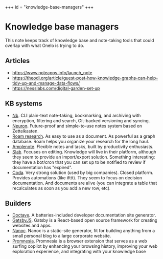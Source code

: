 +++
id = "knowledge-base-managers"
+++

# Knowledge base managers

This note keeps track of knowledge base and note-taking tools that could
overlap with what Onelo is trying to do.

## Articles

* https://www.noteapps.info/launch_note
* https://theodi.org/article/guest-post-how-knowledge-graphs-can-help-tidy-up-and-manage-data-flows/
* https://nesslabs.com/digital-garden-set-up

## KB systems

* [Nb][nb]. CLI plain-text note-taking, bookmarking, and archiving with encryption, filtering and search, Git-backed versioning and syncing.
* [Neuron][neuron]. Future-proof and simple-to-use notes system based on Zettelkasten. 
* [Roam research][roam]. As easy to use as a document. As powerful as a graph database. Roam helps you organize your research for the long haul.
* [Amplenote][amplenote]. Flexible notes and tasks, built by productivity enthusiasts.
* [Slab][slab]. Focuses on editing. Knowledge will live in their platform, although they seem to provide an import/export solution. Something interesting: they have a bot/cron that you can set up to be notified to review if documentation has "expired".
* [Coda][coda]. Very strong solution (used by big companies). Closed platform. Provides automations (like ifttt). They seem to focus on decision documentation. And documents are alive (you can integrate a table that recalculates as soon as you add a new row, etc). 

## Builders

* [Doctave][doctave]. A batteries-included developer documentation site generator.
* [GatsbyJS][gatsby]. Gatsby is a React-based open source framework for creating
  websites and apps.
* [Nanoc][nanoc]. Nanoc is a static-site generator, fit for building anything
  from a small personal blog to a large corporate website.
* [Promnesia][promnesia]. Promnesia is a browser extension that serves as a web
  surfing copilot by enhancing your browsing history, improving your web exploration
  experience, and integrating with your knowledge base




[doctave]: https://github.com/Doctave/doctave
[nb]: https://github.com/xwmx/nb
[neuron]: https://github.com/srid/neuron
[roam]: https://roamresearch.com/
[amplenote]: https://www.amplenote.com/
[gatsby]: https://www.gatsbyjs.com/
[nanoc]: https://nanoc.ws/
[promnesia]: https://github.com/karlicoss/promnesia

[slab]: https://slab.com/
[tettra]: https://tettra.com/
[process]: https://www.process.st/
[coda]: https://coda.io/welcome
[slite]: https://slite.com/
[notion]: https://www.notion.so/
[nuclino]: https://www.nuclino.com/
